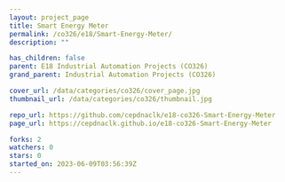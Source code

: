 ```yaml
---
layout: project_page
title: Smart Energy Meter
permalink: /co326/e18/Smart-Energy-Meter/
description: ""

has_children: false
parent: E18 Industrial Automation Projects (CO326)
grand_parent: Industrial Automation Projects (CO326)

cover_url: /data/categories/co326/cover_page.jpg
thumbnail_url: /data/categories/co326/thumbnail.jpg

repo_url: https://github.com/cepdnaclk/e18-co326-Smart-Energy-Meter
page_url: https://cepdnaclk.github.io/e18-co326-Smart-Energy-Meter

forks: 2
watchers: 0
stars: 0
started_on: 2023-06-09T03:56:39Z
---
```



